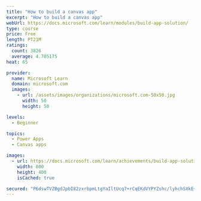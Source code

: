 ```yaml
---
title: "How to build a canvas app"
excerpt: "How to build a canvas app"
webUrl: https://docs.microsoft.com/learn/modules/build-app-solution/
type: course
price: Free
length: PT21M
ratings:
  count: 3826
  average: 4.705175
heat: 65

provider:
  name: Microsoft Learn
  domain: microsoft.com
  images:
    - url: /assets/images/organizations/microsoft.com-50x50.jpg
      width: 50
      height: 50

levels:
  - Beginner

topics:
  - Power Apps
  - Canvas apps

images:
  - url: https://docs.microsoft.com/learn/achievements/build-app-solution-social.png
    width: 800
    height: 400
    isCached: true

secured: "P6dswTVZBgdJpbI82zxrbpmLtgYaIltUcq7+rCqEKdVYPYZshc/lyhchSXkE+cw8awl1Au8DgkTf04GUSzoh+NawuHa34sfmD9HAebWk4saTqdAs5QiodkaVTEMPTC5yt7nNaOjtcd5xXn69tW3osp2OP90LwWjj8Fmps2XCl1TN4cHzl2O6dqqP04045OzSdMEEcBtx2eP7+QuCoWctK0r1avO4JWbP5M5sU9xPbOSMJIYmVfqh2aCa8u7oMFjtrbKg6dMIYoYIQuI4f5Sj1jmb6rnza5WN0997OE0cH5cgmkXidisy/wvY1XINMhrha7qiVQ9icLP3Idqb0C4y2AJl8SYBBNBBb+rvRMxzKxVYvkzM15jtsRH5kDcHINR5hnTVLv+E2wergVzvv6fCqxC5QT3WQl00rdNbStFv4zY=;AEiw+DL0dmt/tmPcC7yDxg=="
---
```



